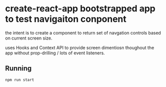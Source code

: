# create-react-app bootstrapped app to test navigaiton conponent

the intent is to create a component to return set of navgation controls based on current screen size.

uses Hooks and Context API to provide screen dimentiosn thoughout the app without prop-drilling / lots of event listeners.

## Running

```bash
npm run start
```
